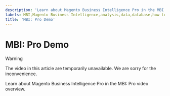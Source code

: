 ```yaml
---
description: 'Learn about Magento Business Intelligence Pro in the MBI: Pro video overview.'
labels: MBI,Magento Business Intelligence,analysis,data,database,how to,mbi-api-migration,reports
title: 'MBI: Pro Demo'
---
```


# MBI: Pro Demo

>[!WARNING]
>
>The video in this article are temporarily unavailable. We are sorry for the inconvenience. 

Learn about Magento Business Intelligence Pro in the MBI: Pro video overview.

<!--
<iframe src="//fast.wistia.com/embed/iframe/diej9m04t2" width="560" height="315" frameborder="0" allowfullscreen=""></iframe>
-->